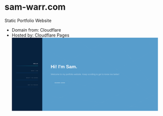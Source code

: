 # sam-warr.com
Static Portfolio Website
- Domain from: Cloudflare
- Hosted by: Cloudflare Pages
![home](home.png)
